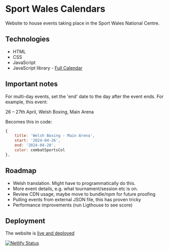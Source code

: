 # Sport Wales Calendars

Website to house events taking place in the Sport Wales National Centre.

## Technologies

- HTML
- CSS
- JavaScript
- JavaScript library - [Full Calendar](https://fullcalendar.io/)

## Important notes

For multi-day events, set the 'end' date to the day after the event ends. For example, this event:

26 – 27th April, Welsh Boxing, Main Arena

Becomes this in code:
```js
{
	title: 'Welsh Boxing - Main Arena',
	start: '2024-04-26',
	end: '2024-04-28',
	color: combatSportsCol
},
```

## Roadmap

- Welsh translation. Might have to programmatically do this. 
- More event details, e.g. what tournament/session etc is on.
- Review CDN usage, maybe move to bundle/npm for future proofing
- Pulling events from external JSON file, this has proven tricky
- Performance improvements (run Ligthouse to see score)

## Deployment

The website is <a href="https://sport-wales-calendar.netlify.app/" target="_blank">live and deployed</a>

[![Netlify Status](https://api.netlify.com/api/v1/badges/be1289ef-7749-4535-b2d1-c6b4fb37fa1c/deploy-status)](https://app.netlify.com/sites/sport-wales-calendar/deploys)